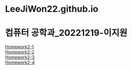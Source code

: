 # LeeJiWon22.github.io

컴퓨터 공학과_20221219-이지원
=============
<body>
<a href="https://leejiwon22.github.io/Homework2-1.html">Homework2-1<br>
<a href="https://LeeJiWon22.github.io/Homework2-2.html">Homework2-2<br>
<a href="https://LeeJiWon22.github.io/Homework2-3.html">Homework2-3<br>
<a href="https://LeeJiWon22.github.io/Homework2-4.html">Homework2-4<br>
</body>
